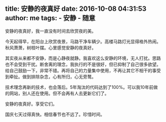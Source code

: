 title: 安静的夜真好
date: 2016-10-08 04:31:53
author: me
tags: 
    - 安静
    - 随意
---

安静的夜真好，我一直没有时间去欣赏夜的美。

今天起得早，在阳台上欣赏夜景，马路干净车辆少。高楼马路灯光显得格外热闹。秋风萧萧，树枝叶摆。心里感觉安静的夜真好。

其实夜从来都不安静，而是心静夜就静。我喜欢这么安静的环境，无人打扰。思路也不会受到干扰。断舍离的理念，我执行的不是很好，但已抑制了自己很多欲望。给自己鼓励一下，非常不错。再将自己的力量集中使用，不再让其它不相干的事受到牵扯。做到排除杂念，心有所归，心无旁鹜。
<!--more-->
技术理念再新的技术，也会落后。5年淘汰的代码达到了100%。可以我10年前做的网站，别人还在使用。但不会再有人去更新它们了。

安静的夜真好。享受它们。

国庆七天过得真快。相信春节也不远了。珍惜时间。
